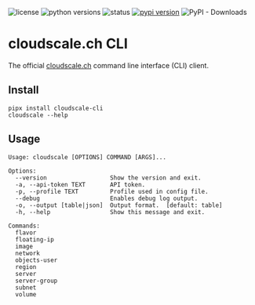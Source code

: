 ![license](https://img.shields.io/pypi/l/cloudscale-cli.svg)
![python versions](https://img.shields.io/pypi/pyversions/cloudscale-cli.svg)
![status](https://img.shields.io/pypi/status/cloudscale-cli.svg)
[![pypi version](https://img.shields.io/pypi/v/cloudscale-cli.svg)](https://pypi.org/project/cloudscale-cli/)
![PyPI - Downloads](https://img.shields.io/pypi/dw/cloudscale-cli)

# cloudscale.ch CLI

The official [cloudscale.ch](https://www.cloudscale.ch) command line interface (CLI) client.

## Install

~~~shell
pipx install cloudscale-cli
cloudscale --help
~~~

## Usage

~~~raw
Usage: cloudscale [OPTIONS] COMMAND [ARGS]...

Options:
  --version                  Show the version and exit.
  -a, --api-token TEXT       API token.
  -p, --profile TEXT         Profile used in config file.
  --debug                    Enables debug log output.
  -o, --output [table|json]  Output format.  [default: table]
  -h, --help                 Show this message and exit.

Commands:
  flavor
  floating-ip
  image
  network
  objects-user
  region
  server
  server-group
  subnet
  volume
~~~

